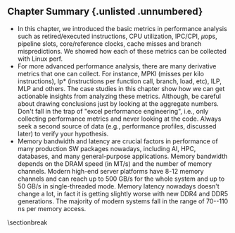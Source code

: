 

## Chapter Summary {.unlisted .unnumbered}

* In this chapter, we introduced the basic metrics in performance analysis such as retired/executed instructions, CPU utilization, IPC/CPI, $\mu$ops, pipeline slots, core/reference clocks, cache misses and branch mispredictions. We showed how each of these metrics can be collected with Linux perf.
* For more advanced performance analysis, there are many derivative metrics that one can collect. For instance, MPKI (misses per kilo instructions), Ip* (instructions per function call, branch, load, etc), ILP, MLP and others. The case studies in this chapter show how we can get actionable insights from analyzing these metrics. Although, be careful about drawing conclusions just by looking at the aggregate numbers. Don't fall in the trap of "excel performance engineering", i.e., only collecting performance metrics and never looking at the code. Always seek a second source of data (e.g., performance profiles, discussed later) to verify your hypothesis.
* Memory bandwidth and latency are crucial factors in performance of many production SW packages nowadays, including AI, HPC, databases, and many general-purpose applications. Memory bandwidth depends on the DRAM speed (in MT/s) and the number of memory channels. Modern high-end server platforms have 8-12 memory channels and can reach up to 500 GB/s for the whole system and up to 50 GB/s in single-threaded mode. Memory latency nowadays doesn't change a lot, in fact it is getting slightly worse with new DDR4 and DDR5 generations. The majority of modern systems fall in the range of 70--110 ns per memory access.

\sectionbreak



